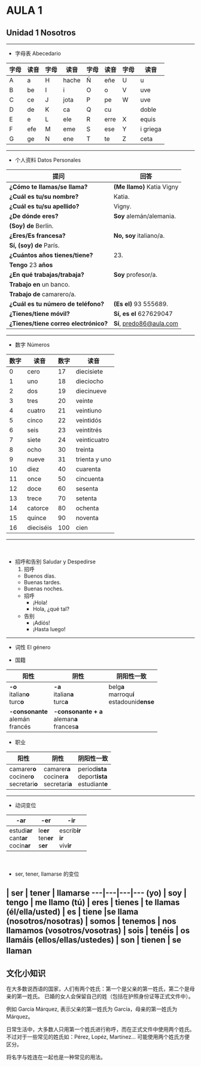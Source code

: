 # AULA 1
## Unidad 1 Nosotros

-----

- 字母表 Abecedario

字母|读音|字母|读音|字母|读音|字母|读音
---|---|---|---|---|---|---|---
A | a | H | hache | Ñ | eñe | U | u
B | be | I |i | O |o | V | uve
C | ce | J |jota | P |pe | W |uve
D | de | K |ca | Q |cu |  |doble
E | e | L |ele | R |erre | X | equis
F |efe | M |eme | S |ese | Y | i griega
G |ge | N |ene | T |te | Z | ceta

----

- 个人资料 Datos Personales

提问|回答
---|----
**¿Cómo te llamas/se llama?** | **(Me llamo)** Katia Vigny
**¿Cuál es tu/su nombre?** | Katia.
**¿Cuál es tu/su apellido?** | Vigny.
**¿De dónde eres?** | **Soy** alemán/alemania.
 | **(Soy) de** Berlín.
**¿Eres/Es francesa?** | **No, soy** italiano/a.
 | **Sí, (soy) de** París.
**¿Cuántos años tienes/tiene?** | 23.
 | **Tengo** 23 **años**
**¿En qué trabajas/trabaja?** | **Soy** profesor/a.
 | **Trabajo en** un banco.
 | **Trabajo de** camarero/a.
**¿Cuál es tu número de teléfono?** | **(Es el)** 93 555689.
**¿Tienes/tiene móvil?** | **Sí, es el** 627629047
**¿Tienes/tiene correo electrónico?** | **Sí**, predo86@aula.com

----

- 数字 Números

数字|读音|数字|读音
----|----|----|----
0 | cero | 17 | diecisiete
1 | uno | 18 | dieciocho
2 | dos | 19 | diecinueve
3 | tres | 20 | veinte
4 | cuatro | 21 | veintiuno
5 |cinco | 22 | veintidós
6 |seis | 23 | veintitrés
7 |siete | 24 | veinticuatro
8 |ocho | 30 | treinta
9 |nueve | 31 | trienta y uno
10 |diez | 40 | cuarenta
11 |once | 50 |cincuenta
12 |doce | 60 |sesenta
13 |trece | 70 |setenta
14 |catorce | 80 |ochenta
15 |quince | 90 |noventa
16 | dieciséis | 100 |cien

----
　　
- 招呼和告别 Saludar y Despedirse
  1. 招呼
    - Buenos días.
    - Buenas tardes.
    - Buenas noches.
  - 招呼
    - ¡Hola!
    - Hola, ¿qué tal?
  - 告别
    - ¡Adiós!
    - ¡Hasta luego!

----

- 词性 El género

- 国籍

阳性|阴性|阴阳性一致
---|---|---
**-o** <br> italian**o** <br> turc**o** | **-a** <br> italian**a** <br> turc**a** | belg**a** <br> marroqu**í** <br> estadounid**ense**
**-consonante** <br> alemán <br> francés| **-consonante + a** <br> aleman**a** <br> frances**a**|

- 职业

阳性|阴性|阴阳性一致
---|---|---
camarer**o**<br>cociner**o**<br>secretari**o** | camarer**a**<br>cociner**a**<br>secretari**a** | period**ista**<br>deport**ista**<br>estudiant**e**

-----

- 动词变位

-ar | -er | -ir
----|----|----
estudi**ar**<br>cant**ar**<br>cocin**ar** | le**er**<br>ten**er**<br>s**er** | escrib**ir**<br>**ir**<br>viv**ir**　　
　　
- ser, tener, llamarse 的变位

| ser | tener | llamarse
---|---|---|---
(yo) | soy | tengo | me llamo
(tú) | eres | tienes | te llamas
(él/ella/usted) | es | tiene |se llama
(nosotros/nosotras) | somos | tenemos | nos llamamos
(vosotros/vosotras) | sois | tenéis | os llamáis
(ellos/ellas/ustedes) | son | tienen | se llaman
　　
------

## 文化小知识

在大多数说西语的国家，人们有两个姓氏：第一个是父亲的第一姓氏，第二个是母亲的第一姓氏。
已婚的女人会保留自己的姓（包括在护照身份证等正式文件中）。

例如 García Márquez, 表示父亲的第一姓氏为 García，母亲的第一姓氏为 Márquez。

日常生活中，大多数人只用第一个姓氏进行称呼，而在正式文件中使用两个姓氏。
不过对于一些常见的姓氏如：Pérez, Lopéz, Martínez... 可能使用两个姓氏方便区分。

将名字与姓连在一起也是一种常见的用法。
